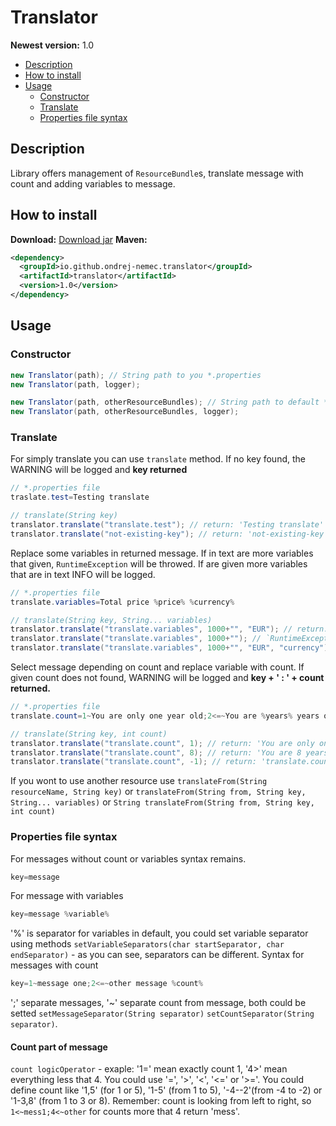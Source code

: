 # Translator
**Newest version:** 1.0

* [Description](#description)
* [How to install](#how-to-install)
* [Usage](#usage)
	* [Constructor](#constructor)
	* [Translate](#translate)
	* [Properties file syntax](properties-file-syntax)

## Description
Library offers management of `ResourceBundle`s, translate message with count and adding variables to message.
## How to install
**Download:**
<a href="https://ondrej-nemec.github.io/download/translator-1.0.jar" target=_blank>Download jar</a>
**Maven:**
```xml
<dependency>
  <groupId>io.github.ondrej-nemec.translator</groupId>
  <artifactId>translator</artifactId>
  <version>1.0</version>
</dependency>
```

## Usage
### Constructor

```java
new Translator(path); // String path to you *.properties
new Translator(path, logger);
```

```java
new Translator(path, otherResourceBundles); // String path to default *.properties and Map: String name -> ResourceBundle
new Translator(path, otherResourceBundles, logger);
```
### Translate
For simply translate you can use `translate` method. If no key found, the WARNING will be logged and **key returned**
```java
// *.properties file
traslate.test=Testing translate
```
```java
// translate(String key) 
translator.translate("translate.test"); // return: 'Testing translate'
translator.translate("not-existing-key"); // return: 'not-existing-key'
```
Replace some variables in returned message. If in text are more variables that given, `RuntimeException` will be throwed. If are given more variables that are in text INFO will be logged.
```java
// *.properties file
translate.variables=Total price %price% %currency%
```
```java
// translate(String key, String... variables)
translator.translate("translate.variables", 1000+"", "EUR"); // return: 'Total price 1000 EUR'
translator.translate("translate.variables", 1000+""); // `RuntimeException` throwed
translator.translate("translate.variables", 1000+"", "EUR", "currency"); // return: 'Total price 1000 EUR'
```
Select message depending on count and replace variable with count. If given count does not found, WARNING will be logged and **key + ' : ' + count returned.**
```java
// *.properties file
translate.count=1~You are only one year old;2<=~You are %years% years old
```
```java
// translate(String key, int count)
translator.translate("translate.count", 1); // return: 'You are only one year old'
translator.translate("translate.count", 8); // return: 'You are 8 years old'
translator.translate("translate.count", -1); // return: 'translate.count : -1'
```
If you wont to use another resource use `translateFrom(String resourceName, String key)` or `translateFrom(String from, String key, String... variables)` or `String translateFrom(String from, String key, int count)`

### Properties file syntax
For messages without count or variables syntax remains.
```java
key=message
```
For message with variables
```java
key=message %variable%
```
'%' is separator for variables in default, you could set variable separator using methods `setVariableSeparators(char startSeparator, char endSeparator)` - as you can see, separators can be different.
Syntax for messages with count
```java
key=1~message one;2<=~other message %count%
```
';' separate messages, '~' separate count from message, both could be setted `setMessageSeparator(String separator)` `setCountSeparator(String separator)`.
#### Count part of message
`count logicOperator` - exaple: '1=' mean exactly count 1, '4>' mean everything less that 4. You could use '=', '>', '<', '<=' or '>='. You could define count like '1,5' (for 1 or 5), '1-5' (from 1 to 5), '-4--2'(from -4 to -2) or '1-3,8' (from 1 to 3 or 8).
Remember: count is looking from left to right, so `1<~mess1;4<~other` for counts more that 4 return 'mess'.
